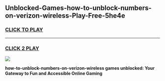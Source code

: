 
## Unblocked-Games-how-to-unblock-numbers-on-verizon-wireless-Play-Free-5he4e
<h3>
<a href="https://premium76.site?title=how-to-unblock-numbers-on-verizon-wireless&ref=23A">CLICK TO PLAY</a></h3>
<hr>

<h3>
<a href="https://premium76.site?title=how-to-unblock-numbers-on-verizon-wireless&ref=23A">CLICK 2 PLAY</a>
  
</h3>

<a href="https://premium76.site?title=how-to-unblock-numbers-on-verizon-wireless&ref=23A"><img src="https://clearcache.store/games.png"></a>


**how-to-unblock-numbers-on-verizon-wireless games unblocked: Your Gateway to Fun and Accessible Online Gaming**
